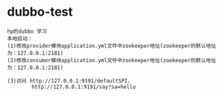 # dubbo-test

    hp的dubbo 学习
    本地启动：
    (1)修改provider模块application.yml文件中zookeeper地址(zookeeper的默认地址为：127.0.0.1:2181)
    (2)修改consumer模块application.yml文件中zookeeper地址(zookeeper的默认地址为：127.0.0.1:2181)
    
    (3)访问 http://127.0.0.1:9191/defaultSPI，
            http://127.0.0.1:9191/say?sa=hello